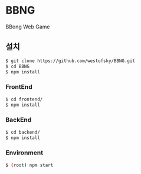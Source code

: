 # BBNG
BBong Web Game

## 설치
```bash
$ git clone https://github.com/westofsky/BBNG.git
$ cd BBNG
$ npm install
```

### FrontEnd
```bash
$ cd frontend/
$ npm install
```

### BackEnd
```bash
$ cd backend/
$ npm install
```

### Environment
```bash
$ (root) npm start
```
